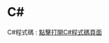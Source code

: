 # C#

<primary-label ref="csharp"/>
<secondary-label ref="2024.09.25"/>
<secondary-label ref="beta"/>
<secondary-label ref="experimental"/>

C#程式碼
: [點擊打開C#程式碼頁面](Csharp-Code.md)